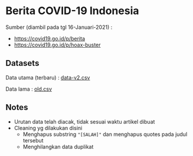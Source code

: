 # Berita COVID-19 Indonesia
Sumber (diambil pada tgl 16-Januari-2021) : 
- https://covid19.go.id/p/berita
- https://covid19.go.id/p/hoax-buster

## Datasets

Data utama (terbaru) : [data-v2.csv](/data-v2.csv)

Data lama : [old.csv](/old.csv)

## Notes 
- Urutan data telah diacak, tidak sesuai waktu artikel dibuat
- Cleaning yg dilakukan disini
    - Menghapus substring `"[SALAH]"` dan menghapus quotes pada judul tersebut
    - Menghilangkan data duplikat